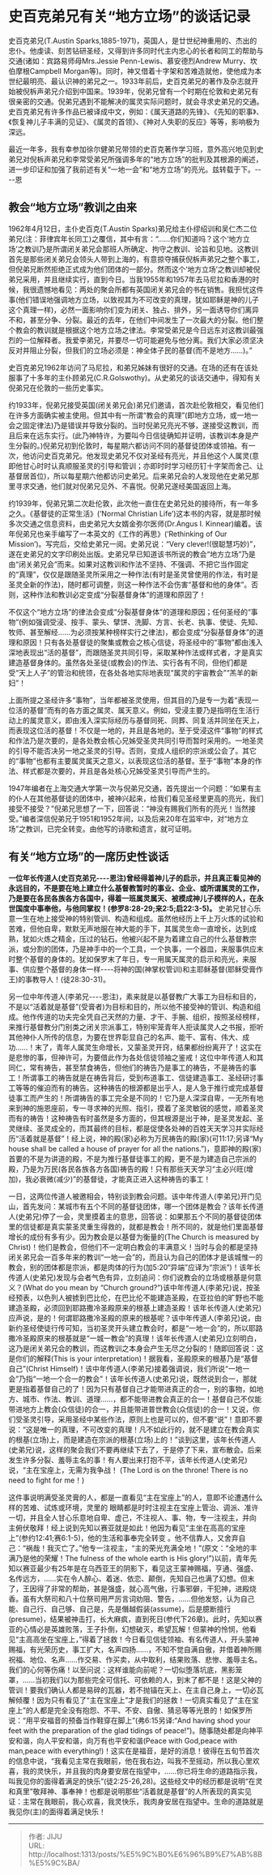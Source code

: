 # 史百克弟兄有关“地方立场”的谈话记录

史百克弟兄(T.Austin Sparks,1885-1971)，英国人，是廿世纪神重用的、杰出的忠仆。他虔读、刻苦钻研圣经，又得到许多同时代主内忠心的长者和同工的帮助与交通(诸如：宾路易师母Mrs.Jessie Penn-Lewis、慕安德烈Andrew Murry、坎伯摩根Campbell Morgan等)。同时，神又借着十字架和苦难造就他，使他成为本世纪最明亮、最认识神的弟兄之一。1933年前后，史百克弟兄的著作及杂志就开始被倪柝声弟兄介绍到中国来。1939年，倪弟兄曾有一个时期在伦敦和史弟兄有很亲密的交通。倪弟兄遇到不能解决的属灵实际问题时，就会寻求史弟兄的交通。史百克弟兄有许多作品已被译成中文，例如：《属天道路的先锋》、《先知的职事》、《恢复神儿子丰满的见证》、《属灵的首领》、《神对人失职的反应》等等，影响极为深远。

最近一年多，我有幸参加徐尔健弟兄带领的史百克著作学习班，意外高兴地见到史弟兄对倪柝声弟兄和李常受弟兄所强调多年的“地方立场”的批判及其根源的阐述，进一步印证和加强了我前述有关“一地一会”和“地方立场”的亮光。兹转载于下。----恩

## 教会“地方立场”教训之由来

1962年4月12日，主仆史百克(T.Austin Sparks)弟兄给主仆缪绍训和吴仁杰二位弟兄(注：菲律宾年长同工)之覆信，其中有言：“……你们知道吗？这个‘地方立场’之教训乃是所谓闭关弟兄会那班人所确定、拘守之教训、论旨和见地。这教训首先是那些闭关弟兄会领头人带到上海的，有意掠夺捕获倪柝声弟兄之整个事工，但倪弟兄断然拒绝正式成为他们团体的一部分。然而这个‘地方立场’之教训却被倪弟兄采用，并且继续实行，直到今日。当我1955年和1957年去马尼拉和香港的时候，我很遗憾地看见：两处的聚会所都有英国闭关弟兄会的书在销售。我担忧这件事(他们错误地强调地方立场，以致视其为不可改变的真理，犹如耶稣是神的儿子这个真理一样)，必然一面影响你们变为闭关、独占、排外，另一面诱导你们离异不和，甚至分争、分裂。最近的去年，在他们中间发生了一次最大的分裂。他们整个教会的教训就是根据这个地方立场之律法。李常受弟兄是今日远东对这教训最强烈的一位解释者。我爱李弟兄，并要尽一切可能避免与他分离。我们大家必须坚决反对并阻止分裂，但我们的立场必须是：神全体子民的基督(而不是地方……)。”

史百克弟兄1962年访问了马尼拉，和弟兄姊妹有很好的交通。在场的还有在该处服事了十多年的主仆顾弟兄(C.R.Golswothy)。从史弟兄的谈话交通中，得知有关倪弟兄在伦敦的一些历史事实。

约1933年，倪弟兄接受英国(闭关弟兄会)弟兄们邀请，首次赴伦敦相交，看见他们在许多方面确实被主使用。但其中有一所谓“教会的真理”(即地方立场，或一地一会之固定律法)乃是错误并导致分裂的。当时倪弟兄亮光不够，遂接受这教训，而且后来在远东实行。(此乃神特许，为要叫今日信徒确知并证明，该教训本身是产生分裂的。)倪弟兄初到伦敦时，每星期六都访问不同的基督徒团体或领袖。有一次，他访问史百克弟兄。他发现史弟兄不仅对圣经有亮光，并且他这个人属灵(意即他甘心时时认真顺服圣灵的引导和管训；亦即时时学习经历钉十字架而舍己、让基督居首位)，所以每星期六他都访问史弟兄。后来弟兄会的人发现他在史弟兄那里寻求交通，他们就对倪弟兄见外、不喜悦。倪弟兄遂经美国返回上海。

约1939年，倪弟兄第二次赴伦敦，此次他一直住在史弟兄处的接待所，有一年多之久。《基督徒的正常生活》(‘Normal Christian Life’)这本书的内容，就是那时候多次交通之信息资料，由史弟兄大女婿金弥尔医师(Dr.Angus I. Kinnear)编着。该年倪弟兄也亲手编写了一本英文的《工作的再思》(‘Rethinking of Our Mission’)。写完后，交给史弟兄一阅。史弟兄说：“Very clever!(很聪慧巧妙)”，遂在史弟兄的文字印刷处出版。史弟兄早已知道该书所说的教会“地方立场”乃是由“闭关弟兄会”而来。如果对这教训和作法不坚持、不强调、不把它当作固定的“真理”，仅仅是跟随圣灵所采用之一种作法(有时是圣灵曾使用的作法，有时是圣灵全新的作法)，随时都可调整，则这一种作法不会伤害“基督和他的身体”。否则，这种作法和教训必定变成“分裂基督身体”的道理和原因了！

不仅这个“地方立场”的律法会变成“分裂基督身体”的道理和原因；任何圣经的“事物”(例如强调受浸、按手、蒙头、擘饼、洗脚、方言、长老、执事、使徒、先知、牧师、甚至解经……为必须按某种榜样实行之律法)，都会变成“分裂基督身体”的道理和原因！只有各处基督徒的聚集或教会之核心信徒，将圣经中的“事物”都由浅入深地表现出“活的基督”，而跟随圣灵共同引导，采取某种作法或样式者，才是真实建造基督身体的。虽然各处圣徒(或教会)的作法、实行各有不同，但他们都是受“天上人子”的管治和统领，在各处各地实际地表现“属灵的宇宙教会”“羔羊的新妇”！

上面所提之圣经许多“事物”，当年都被圣灵使用，但其目的乃是专一为着“表现一位活的基督”而有的各方面之属灵、属天意义。例如，受浸主要乃是指明在生活行动上的属灵意义，即由浅入深实际经历与基督同死、同葬、同复活并同坐在天上，而表现这位活的基督！不仅是一地的，并且是各地的。至于受浸这件“事物”的样式和作法乃是次要的，是各处教会核心兄姊受圣灵共同引导而暂时采用的。一地圣灵的引导不能否决另一地之圣灵的引导。否则，变成人组织的宗派或公会了。其它的“事物”也都有主要属灵属天之意义，以表现这位活的基督。至于“事物”本身的作法、样式都是次要的，并且是各处核心兄姊受圣灵引导而产生的。

1947年编者在上海交通大学第一次与倪弟兄交通，首先提出一个问题：“如果有主的仆人在其他基督徒的团体中，被神兴起来，给我们看见圣经里更高的亮光，我们接受不接受？”倪弟兄思想了一下，回答说：“神没有赐我们所有的亮光！当然接受。”编者深信倪弟兄于1951和1952年间，以及后来20年在监牢中，对“地方立场”之教训，已完全转变。由他写的诗歌和遗言，就可证明。

## 有关“地方立场”的一席历史性谈话

**一位年长传道人(史百克弟兄----恩注)曾经得着神儿子的启示，并且真正看见神的永远目的，不是要在地上建立什么基督教暂时的事业、企业、或所谓属灵的工作，乃是要在各民各族各方各国中，得着一班属灵属天、被模成神儿子模样的人，在永世国度中事奉他，与他同掌权！(参罗8:28-29;来2:5;启22:3-5)。** 史弟兄甘心乐意一生在地上接受神的特别管训、构造和组成。虽然他经历上千上万火炼的试验和苦难，但他自卑，默默无声地服在神大能的手下，其属灵生命一直增长，达到成熟，犹如火炼之精金，压过的钻石。他被兴起不是为着建立自己的什么基督教宗派，或分割的团体，乃是神手中的一个工具，一个执事，一个器皿，来服事供应末时整个基督的身体的。犹如保罗末了年日，专一用属天属灵的启示和亮光，来服事、供应整个基督的身体一样----将神的国(神掌权管训)和主耶稣基督(耶稣受膏作王)的事教导人！(徒28:30-31)。

另一位中年传道人(李弟兄----恩注)，素来就是以基督教广大事工为目标和目的，不是以“活着就是基督”(受膏者)为目标和目的，所以他不接受神的管训、构造和组成。他作传道的功夫完全凭自己天然的力量、才干、手腕、组织，按照圣经榜样，来推行基督教分门别类之闭关宗派事工，特别牢笼青年人拒读属灵人之书报，拒听其他神仆人所传的信息，为要在世界彰显自己的名声、能干、富有、伟大、成功……！末了，青年人属灵生命增长，又蒙圣灵开窍，结果都纷纷离开了！这实在是悲惨的事，但神许可，为要借此作为各处信徒领袖之鉴戒！这位中年传道人和其同仁，常有祷告，甚至禁食祷告，但他们的祷告乃是事工的祷告，不是祷告的事工！所谓事工的祷告就是在祷告背后，受到布道事工、信徒建造事工、圣经研讨事工等等的催迫而有的祷告。这种祷告的根源都是出乎人，是人急于推行或完成基督徒事工而产生的！所谓祷告的事工完全是不同的！它乃是人深深自卑，一无所有地来到神的施恩座前，专一寻求神的光照、指引，摸着了圣灵敏锐的感觉，顺着圣灵而有的祷告！这种祷告有时虽然是多方面的，但其根源是出于神，是圣灵发起、圣灵继续、圣灵成全的，而其最终的目标，都是促使各处神的百姓天天学习并实际经历“活着就是基督”！经上说，神的殿(家)必称为万民祷告的殿(家)(可11:17;另译“My house shall be called a house of prayer for all the nations.”)，意即神的殿(家)首要的不是为讲道的殿，不是为推行基督徒事工的殿，更不是为建造自己宗派的殿，乃是为万民(各民各族各方各国)祷告的殿！只有那些天天学习“主必兴旺(增加)，我必衰微(减少)”的基督徒，才能真正进入这种祷告的事工！

一日，这两位传道人被邀相会，特别谈到教会问题。该中年传道人(李弟兄)开门见山，首先发问：某城市有五个不同的基督徒团体，哪一个团体是教会？该年长传道人(史弟兄)停了一会，灵里摸着主的意思，回答说：如果那五个不同的基督徒团体里的信徒都是真实蒙圣灵重生得救的，就都是教会！所不同的，就是他们里面基督增长的成份有多有少。因为教会是以基督为衡量的(The Church is measured by Christ)！他们是教会，但他们不一定明白教会的丰满意义！当时与会的都是坚持闭关弟兄会一百多年来的教训“一地一会”的，而且认为自己的团体才是该城惟一的教会，别的团体都是宗派，都是肉体的行为(加5:20“异端”应译为“宗派”)！该年长传道人(史弟兄)发现与会者气色有异，立刻追问：你们说教会的立场或根基是何意义？(What do you mean by “Church ground?”)该中年传道人(李弟兄)说，按圣经预表，以色列人被掳到巴比伦，在巴比伦不能建造圣殿，在亚拉伯的旷野也不能建造圣殿，必须回到耶路撒冷圣殿原来的根基上建造圣殿！该年长传道人(史弟兄)应声说，是的！何谓耶路撒冷圣殿的原来的根基呢？该中年传道人(李弟兄)说，由新约圣经使徒行传可知，当初圣灵开头建立教会时，都是“一地一会”的，所以耶路撒冷圣殿原来的根基就是“一城一教会”的真理！该年长传道人(史弟兄)立刻明白，这乃是闭关弟兄会的教训，而这教训之本身会产生无尽之分裂的！随即回答说：这是你们的解释(This is your interpretation)！据我看，圣殿原来的根基乃是“基督自己”(Christ Himself)！该中年传道人(李弟兄)接着强调说，我们所说“一地一会”乃指“一地一个合一的教会”！该年长传道人(史弟兄)说，既然说到合一，那就更是指着基督自己的了！因为只有基督自己才能带进真正的合一，别的事物，如地方、城市、作法、教训、道理……，都不能带进教会真正的合一！基督自己不仅能带进地方上教会(众信徒)的合一，并且能带进普世教会(众信徒)的合一！又说，你们受圣灵引导，采用圣经中某些作法，原则上也是可以的，但不要“说”！意即不要说：“这是唯一的真理，不可改变的真理！凡不如此行的，就不是建立在教会真实的根基(立场)上，而是建造在宗派的根基(立场)上的！”谈到这里，该年长传道人(史弟兄)说，这样的聚会我们不要再继续下去了，于是停了下来，宣布散会。后来发生许多分裂、羞辱主名的事！有人要出来打抱不平，该年长传道人(史弟兄)说，“主在宝座上，无需为我争战！ (The Lord is on the throne! There is no need to fight for me！)

这件事说明满受圣灵膏的人，都是一直看见“主在宝座上”的人，意即不论遭遇什么样的苦难、试炼或环境，灵里的 眼睛都是时时注视主在宝座上管治、调派、准许一切，并且全人甘心乐意地自卑、虚己，不注视人、事、物，专一注视主，并向 主俯伏敬拜！经上说到先知以赛亚就是如此！他因为看见“主坐在高高的宝座上”(参约12:41;赛6:1-5)，他的生活和事奉完全转变 。他不信靠人，又舍弃自己：“祸哉！我灭亡了。”他专一注视主，“主的荣光充满全地！”(原文：“全地的丰满乃是他的荣耀！The fulness of the whole earth is His glory!”)以前，青年先知以赛亚最少有25年是在乌西亚王的阴影下，看见这王蒙神赐福，亨通、强盛、名传远方，……实在令人醉心、着迷、依恋、颠倒，先知自己也满了幻想。但末了，王因得了非常的帮助，甚是强盛，就心高气傲，行事邪僻，干犯神，进殿烧香。虽有大祭司和八十位祭司用严厉言词劝阻、警告，……但他发怒，认为自己能、自己行、自己够、自己是，先是僭越假装(assume)，后是臆断擅行(presume)，结果被神击打，长大麻疯，直到死日(参代下26章)。此时，先知以赛亚的心情必是英雄败落，王子扑倒，幻想破灭，希望瓦解！但蒙神的怜悯，他看见“主高高坐在宝座上，”得着了拯救！今日看见信徒领袖、有名传道人，开头蒙神赐福，有光荣历史，事工扩大，名声四扬……，不知不觉自满自傲，并借着神所赐祝福、地位、名声……作交易、作买卖，从中取利，结果败落、悲惨、羞辱主名。我们的心何等伤痛！以至问说：这样谁能向前呢？一切似堕落坑底，黑影笼罩，……当初我们以为那些完全可信托、可依赖的人，到末了都不是！这是父神的管训！要我们确认人都是易碎的瓦器，若不抛锚在天上、在主自己身上，一切必瓦解倾覆！因为只有看见了“主在宝座上”才是我们的拯救！一切真实看见了“主在宝座上”的人都是完全没有抱怨、不平、不安、自傲、猜忌等等光景的！如保罗所说：“用平安福音的预备当作鞋穿在脚上”(弗6:15另译:“And having shod your feet with the preparation of the glad tidings of peace!”)。随事随处都是向神平安和谐，向人平安和谐，向万有也平安和谐(Peace with God,peace with man,peace with everything!)！这实在是福音，是好的消息！彼得在五旬节首次的信息中说，“我看见主常在我眼前，他在我右边，叫我不至摇动，所以我心里欢喜，我的灵快乐，并且我的肉身要安居在指望中，……你已将生命的道路指示我，叫我见你的面得着满足的快乐”(徒2:25-26,28)。这些经文中的经历都是说明“在灵和真里”敬拜神、事奉神！也都是说明那些“活着就是基督”的人所表现的真实见证：主常在我眼前，我心欢喜，我灵快乐，我肉身安居在指望中。生命的道路就是我见你(主)的面得着满足快乐！

---

> 作者: JIJU  
> URL: http://localhost:1313/posts/%E5%9C%B0%E6%96%B9%E7%AB%8B%E5%9C%BA/  

